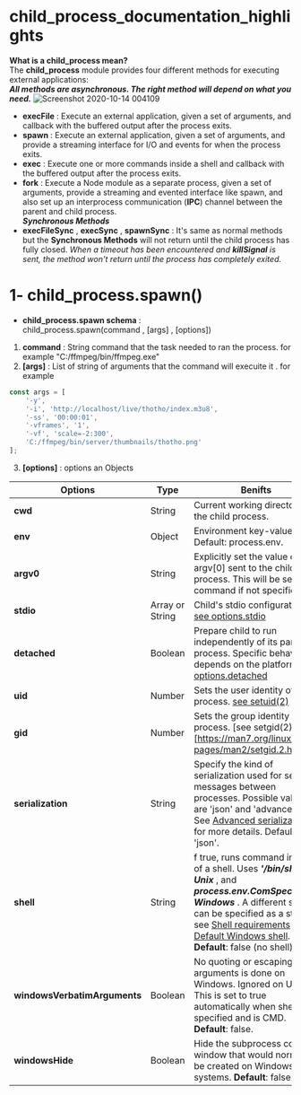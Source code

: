 # child_process_documentation_highlights
**What is a child_process mean?**<br>
The **child_process** module provides four different methods for executing external applications:<br>
_**All methods are asynchronous. The right method will depend on what you need.**_
![Screenshot 2020-10-14 004109](https://user-images.githubusercontent.com/42491711/95919292-02f8c980-0db6-11eb-819d-f521f7333e58.png)
- **execFile** : Execute an external application, given a set of arguments, and callback with the buffered output after the process exits.
- **spawn** :  Execute an external application, given a set of arguments, and provide a streaming interface for I/O and events for when the process exits.
- **exec** : Execute one or more commands inside a shell and callback with the buffered output after the process exits.
- **fork** : Execute a Node module as a separate process, given a set of arguments, provide a streaming and evented interface like spawn, and also set up an interprocess communication (**IPC**) channel between the parent and child process.<br>
_**Synchronous Methods**_
- **execFileSync** , **execSync** ,  **spawnSync** : It's same as normal methods but the **Synchronous Methods** will not return until the child process has fully closed. _When a timeout has been encountered and **killSignal** is sent, the method won't return until the process has completely exited._
# 1- child_process.spawn()
- **child_process.spawn schema** :<br>
child_process.spawn(command , [args] , [options]) 
1. **command** : String command that the task needed to ran the process. for example "C:/ffmpeg/bin/ffmpeg.exe"
2. **[args]** : List of string of arguments that the command will execuite it . for example 
```javascript
const args = [
    '-y',
    '-i', 'http://localhost/live/thotho/index.m3u8',
    '-ss', '00:00:01',
    '-vframes', '1',
    '-vf', 'scale=-2:300',
    'C:/ffmpeg/bin/server/thumbnails/thotho.png'
];
```

3. **[options]** : options an Objects <br>

**Options** | **Type** | **Benifts**
------------ | -------------| -------------
**cwd** | String | Current working directory of the child process.
**env** | Object | Environment key-value pairs. Default: process.env.
**argv0** | String | Explicitly set the value of argv[0] sent to the child process. This will be set to command if not specified.
**stdio** | Array or String | Child's stdio configuration. [see options.stdio](https://nodejs.org/api/child_process.html#child_process_options_stdio)
**detached** | Boolean | Prepare child to run independently of its parent process. Specific behavior depends on the platform. [see options.detached](https://nodejs.org/api/child_process.html#child_process_options_detached)
**uid** | Number | Sets the user identity of the process. [see setuid(2)](https://man7.org/linux/man-pages/man2/setuid.2.html)
**gid** | Number | Sets the group identity of the process. [see setgid(2)][https://man7.org/linux/man-pages/man2/setgid.2.html]
**serialization** | String | Specify the kind of serialization used for sending messages between processes. Possible values are 'json' and 'advanced'. See [Advanced serialization](https://nodejs.org/api/child_process.html#child_process_advanced_serialization) for more details. Default: 'json'.
**shell** | String | f true, runs command inside of a shell. Uses _**'/bin/sh' on Unix**_ , and _**process.env.ComSpec on Windows**_ . A different shell can be specified as a string. see [Shell requirements](https://nodejs.org/api/child_process.html#child_process_shell_requirements) and [Default Windows shell](https://nodejs.org/api/child_process.html#child_process_default_windows_shell). **Default**: false (no shell).
**windowsVerbatimArguments** | Boolean | No quoting or escaping of arguments is done on Windows. Ignored on Unix. This is set to true automatically when shell is specified and is CMD. **Default**: false.
**windowsHide** | Boolean | Hide the subprocess console window that would normally be created on Windows systems. **Default**: false.
